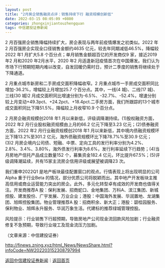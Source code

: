```yaml
---
layout: post
title: "2月房企销售融资点评：销售持续下行 融资规模创新低"
date: 2022-03-15 08:05:09 +0800
categories: zhongxinjiantouzhengquan
tags: 中信建投证券新闻
---
```

<p>2 月百强房企销售降幅持续扩大，房企表现与两年前疫情爆发之初类似。2022 年2 月百强房企实现全口径销售金额约4635 亿元，较去年同期减低46.5%，降幅较2022 年1 月扩大5.8 个百分点；单月销售金额超百亿的开发商仅9 家，接近2019 年2 月和2020 年2月水平，2020 年2 月适逢新冠疫情首次在中国爆发。我们认为市场下行预期短期内难以改变，自发回暖仍需时日，预计二季度的销售将继续处于下降通道。</p>
 <p>2 月重点城市新房和二手房成交面积降幅收窄。2 月重点城市一手房成交面积同比增加-36.2%，增幅较上月增加25.7 个百分点。其中，一线(4 城)、二线(17 城)、三线(30 城)2 月成交面积同比增速分别为-6.5%、-32.7%、-52.4%，增速分别较上月变动+49.3pct、+24.2pct、+18.4pct.二手房方面，我们所跟踪的13个城市成交面积同比下降51.5%，降幅较上月收窄10.9 个百分点。</p>
 <p>2 月房企融资规模创2018 年1 月以来新低，评级调降潮持续。(1)股权融资方面，2022 年2 月行业股权融资规模由上月的66.2 亿元下降至3.23 亿元；(2)债券融资方面，2022 年2 月行业融资规模创2018 年1 月以来新低，其中境内债融资规模环比下降13.2%至301.2 亿元，海外债融资规模环比下降78.7%%至30.9 亿元；(3)2 月房企境内公司债、短融、中票、定向工具的发行利率分别为4.2%、2.8%、3.4%、3.80%，海外债发行利率为8.6%，发行利率延续下行趋势；(4)当月房地产信托产品成立数量152 个，募集资金182.4 亿元，环比提升67.5%；(5)评级调降潮延续，共有15家主流房企信用评级或展望被调降23 次。</p>
 <p>我们重申2022Q1 是地产板块最佳配置窗口的观点。行情表现上将出现明显的公司Alpha 重于行业Beta 的情况，部分优质公司将脱颖而出。其中地产开发板块主推高信用或商业运营能力突出的房企。此外，多元化转型卓有成效的开发商也值得关注。开发商推荐A 股：保利发展、招商蛇口、金地集团、万科A、滨江集团、新城控股、建发股份、广宇发展、万业企业；港股：中国海外发展、华润置地、龙湖集团、旭辉控股集团。物业管理推荐A 股：招商积余、新大正；港股：碧桂园服务、保利物业、旭辉永升服务、华润万象生活。代建标的推荐绿城管理控股。</p>
 <p>风险提示：行业销售下行超预期，导致房地产公司现金流回款风险加剧；行业融资修复不急预期，导致行业竣工及现金流压力加剧。</p><p class="em_media">（文章来源：中信建投证券）</p>

<http://finews.zning.xyz/html_News/NewsShare.html?infoCode=NW202203152308797994>

[返回中信建投证券新闻](//finews.withounder.com/category/zhongxinjiantouzhengquan.html)｜[返回首页](//finews.withounder.com/)